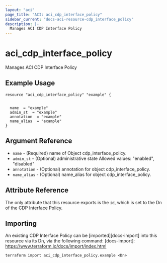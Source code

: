 ```yaml
---
layout: "aci"
page_title: "ACI: aci_cdp_interface_policy"
sidebar_current: "docs-aci-resource-cdp_interface_policy"
description: |-
  Manages ACI CDP Interface Policy
---
```


# aci_cdp_interface_policy #
Manages ACI CDP Interface Policy

## Example Usage ##

```hcl
resource "aci_cdp_interface_policy" "example" {


  name  = "example"
  admin_st  = "example"
  annotation  = "example"
  name_alias  = "example"
}
```
## Argument Reference ##
* `name` - (Required) name of Object cdp_interface_policy.
* `admin_st` - (Optional) administrative state
Allowed values: "enabled", "disabled"
* `annotation` - (Optional) annotation for object cdp_interface_policy.
* `name_alias` - (Optional) name_alias for object cdp_interface_policy.



## Attribute Reference

The only attribute that this resource exports is the `id`, which is set to the
Dn of the CDP Interface Policy.

## Importing ##

An existing CDP Interface Policy can be [imported][docs-import] into this resource via its Dn, via the following command:
[docs-import]: https://www.terraform.io/docs/import/index.html


```
terraform import aci_cdp_interface_policy.example <Dn>
```